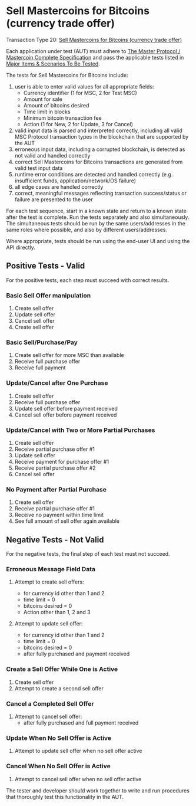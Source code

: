 # Sell Mastercoins for Bitcoins (currency trade offer)

Transaction Type 20: [Sell Mastercoins for Bitcoins (currency trade offer)](https://github.com/mastercoin-MSC/spec#sell-mastercoins-for-bitcoins)

Each application under test (AUT) must adhere to [The Master Protocol / Mastercoin Complete Specification](https://github.com/mastercoin-MSC/spec/blob/master/README.md) and pass the applicable tests listed in [Major Items & Scenarios To Be Tested](https://github.com/marv-engine/QA/blob/master/MastercoinDistributedExchangeTestPlan.md#major-items--scenarios-to-be-tested).

The tests for Sell Mastercoins for Bitcoins include:

1. user is able to enter valid values for all appropriate fields:
    * Currency identifier (1 for MSC, 2 for Test MSC)
    * Amount for sale
    * Amount of bitcoins desired
    * Time limit in blocks
    * Minimum bitcoin transaction fee
    * Action (1 for New, 2 for Update, 3 for Cancel)
1. valid input data is parsed and interpreted correctly, including all valid MSC Protocol transaction types in the blockchain that are supported by the AUT
1. erroneous input data, including a corrupted blockchain, is detected as not valid and handled correctly
1. correct Sell Mastercoins for Bitcoins transactions are generated from valid test input data
1. runtime error conditions are detected and handled correctly (e.g. insufficient funds, application/network/OS failure)
1. all edge cases are handled correctly
1. correct, meaningful messages reflecting transaction success/status or failure are presented to the user

For each test sequence, start in a known state and return to a known state after the test is complete. Run the tests separately and also simultaneously. The simultaneous tests should be run by the same users/addresses in the same roles where possible, and also by different users/addresses.

Where appropriate, tests should be run using the end-user UI and using the API directly.

## Positive Tests - Valid
For the positive tests, each step must succeed with correct results. 
### Basic Sell Offer manipulation
1. Create sell offer
1. Update sell offer
1. Cancel sell offer
1. Create sell offer

### Basic Sell/Purchase/Pay
1. Create sell offer for more MSC than available
1. Receive full purchase offer
1. Receive full payment

### Update/Cancel after One Purchase
1. Create sell offer
1. Receive full purchase offer
1. Update sell offer before payment received
1. Cancel sell offer before payment received

### Update/Cancel with Two or More Partial Purchases
1. Create sell offer
1. Receive partial purchase offer #1
1. Update sell offer
1. Receive payment for purchase offer #1
1. Receive partial purchase offer #2
1. Cancel sell offer

### No Payment after Partial Purchase
1. Create sell offer
1. Receive partial purchase offer #1
1. Receive no payment within time limit
1. See full amount of sell offer again available


## Negative Tests - Not Valid
For the negative tests, the final step of each test must not succeed.

### Erroneous Message Field Data
1. Attempt to create sell offers:
    * for currency id other than 1 and 2
    * time limit = 0
    * bitcoins desired = 0
    * Action other than 1, 2 and 3

1. Attempt to update sell offer: 
    * for currency id other than 1 and 2
    * time limit = 0
    * bitcoins desired = 0
    * after fully purchased and payment received

### Create a Sell Offer While One is Active
1. Create sell offer
1. Attempt to create a second sell offer

### Cancel a Completed Sell Offer
1. Attempt to cancel sell offer:
    * after fully purchased and full payment received

### Update When No Sell Offer is Active
1. Attempt to update sell offer when no sell offer active

### Cancel When No Sell Offer is Active
1. Attempt to cancel sell offer when no sell offer active

The tester and developer should work together to write and run procedures that thoroughly test this functionality in the AUT.

